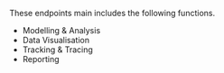 These endpoints main includes the following functions.
<ul>
<li>Modelling & Analysis</li>
<li>Data Visualisation</li>
<li>Tracking & Tracing</li>
<li>Reporting</li>
</ul>